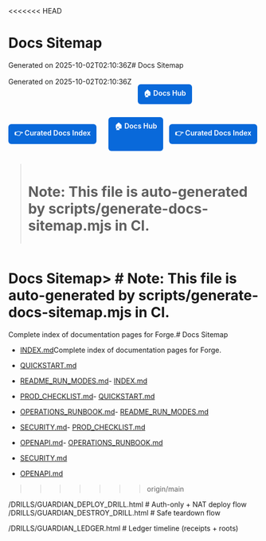 <!-- ⚠️ AUTO-GENERATED: do not edit. See scripts/generate-docs-sitemap.mjs --><<<<<<< HEAD

# Docs Sitemap<!-- ⚠️ AUTO-GENERATED: do not edit. See scripts/generate-docs-sitemap.mjs -->

Generated on 2025-10-02T02:10:36Z# Docs Sitemap

<div style="margin:16px 0; display:flex; gap:12px; flex-wrap:wrap;">Generated on 2025-10-02T02:10:36Z

<a href="index.md" style="display:inline-block; padding:8px 12px; background:#0969da; color:#fff; border-radius:6px; text-decoration:none; font-weight:600;">🏠 Docs Hub</a>

<a href="INDEX.md" style="display:inline-block; padding:8px 12px; background:#0969da; color:#fff; border-radius:6px; text-decoration:none; font-weight:600;">👉 Curated Docs Index</a><div style="margin:16px 0; display:flex; gap:12px; flex-wrap:wrap;">

</div>  <a href="index.md" style="display:inline-block; padding:8px 12px; background:#0969da; color:#fff; border-radius:6px; text-decoration:none; font-weight:600;">🏠 Docs Hub</a>

<a href="INDEX.md" style="display:inline-block; padding:8px 12px; background:#0969da; color:#fff; border-radius:6px; text-decoration:none; font-weight:600;">👉 Curated Docs Index</a>

> # Note: This file is auto-generated by scripts/generate-docs-sitemap.mjs in CI.</div>

# Docs Sitemap> # Note: This file is auto-generated by scripts/generate-docs-sitemap.mjs in CI.

Complete index of documentation pages for Forge.# Docs Sitemap

- [INDEX.md](INDEX.md)Complete index of documentation pages for Forge.

- [QUICKSTART.md](QUICKSTART.md)

- [README_RUN_MODES.md](README_RUN_MODES.md)- [INDEX.md](INDEX.md)

- [PROD_CHECKLIST.md](PROD_CHECKLIST.md)- [QUICKSTART.md](QUICKSTART.md)

- [OPERATIONS_RUNBOOK.md](OPERATIONS_RUNBOOK.md)- [README_RUN_MODES.md](README_RUN_MODES.md)

- [SECURITY.md](SECURITY.md)- [PROD_CHECKLIST.md](PROD_CHECKLIST.md)

- [OPENAPI.md](OPENAPI.md)- [OPERATIONS_RUNBOOK.md](OPERATIONS_RUNBOOK.md)
- [SECURITY.md](SECURITY.md)
- [OPENAPI.md](OPENAPI.md)

> > > > > > > origin/main

/DRILLS/GUARDIAN_DEPLOY_DRILL.html  # Auth-only + NAT deploy flow
/DRILLS/GUARDIAN_DESTROY_DRILL.html  # Safe teardown flow

/DRILLS/GUARDIAN_LEDGER.html  # Ledger timeline (receipts + roots)
